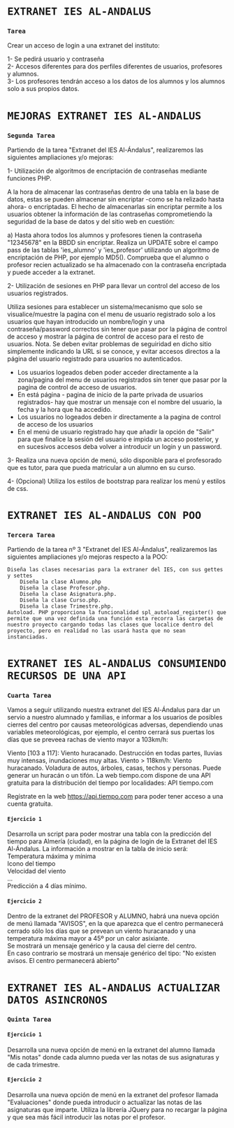 # `EXTRANET IES AL-ANDALUS`   
### `Tarea`

Crear un acceso de login a una extranet del instituto:

1- Se pedirá usuario y contraseña  
2- Accesos diferentes para dos perfiles diferentes de usuarios, profesores y alumnos.  
3- Los profesores tendrán acceso a los datos de los alumnos y los alumnos solo a sus propios datos.  

# `MEJORAS EXTRANET IES AL-ANDALUS`   
### `Segunda Tarea` 

Partiendo de la tarea "Extranet del IES Al-Ándalus", realizaremos las siguientes ampliaciones y/o mejoras:

1- Utilización de algoritmos de encriptación de contraseñas mediante funciones PHP.

A la hora de almacenar las contraseñas dentro de una tabla en la base de datos, estas se pueden almacenar sin encriptar -como se ha relizado hasta ahora- o encriptadas. El hecho de almacenarlas sin encriptar permite a los usuarios obtener la información de las contraseñas comprometiendo la seguridad de la base de datos y del sitio web en cuestión:

a) Hasta ahora todos los alumnos y profesores tienen la contraseña "12345678" en la BBDD sin encriptar. Realiza un UPDATE sobre el campo pass de las tablas 'ies_alumno' y 'ies_profesor' utilizando un algoritmo de encriptación de PHP, por ejemplo MD5(). Comprueba que el alumno o profesor recien actualizado se ha almacenado con la contraseña encriptada y puede acceder a la extranet.

2- Utilización de sesiones en PHP para llevar un control del acceso de los usuarios registrados.

Utiliza sesiones para establecer un sistema/mecanismo que solo se visualice/muestre la pagina con el menu de usuario registrado solo a los usuarios que hayan introducido un nombre/login y una contraseña/password correctos sin tener que pasar por la página de control de acceso y mostrar la página de control de acceso para el resto de usuarios. Nota. Se deben evitar problemas de seguiridad en dicho sitio simplemente indicando la URL si se conoce, y evitar accesos directos a la página del usuario registrado para usuarios no autenticados.

- Los usuarios logeados deben poder acceder directamente a la zona/pagina del menu de usuarios registrados sin tener que pasar por la pagina de control de acceso de usuarios. 
- En está página - pagina de inicio de la parte privada de usuarios registrados- hay que mostrar un mensaje con el nombre del usuario, la fecha y la hora que ha accedido.
- Los usuarios no logeados deben ir directamente a la pagina de control de acceso de los usuarios
- En el menú de usuario registrado hay que añadir la opción de "Salir" para que finalice la sesión del usuario e impida un acceso posterior, y en sucesivos accesos deba volver a introducir un login y un password.

3- Realiza una nueva opción de menú, sólo disponible para el profesorado que es tutor, para que pueda matricular a un alumno en su curso.

4- (Opcional) Utiliza los estilos de bootstrap para realizar los menú y estilos de css.

# `EXTRANET IES AL-ANDALUS CON POO`   
### `Tercera Tarea` 

Partiendo de la tarea nº 3 "Extranet del IES Al-Ándalus", realizaremos las siguientes ampliaciones y/o mejoras respecto a la POO:

    Diseña las clases necesarias para la extraner del IES, con sus gettes y settes
        Diseña la clase Alumno.php
        Diseña la clase Profesor.php.
        Diseña la clase Asignatura.php.
        Diseña la clase Curso.php.
        Diseña la clase Trimestre.php.
    Autoload. PHP proporciona la funcionalidad spl_autoload_register() que permite que una vez definida una función esta recorra las carpetas de nuestro proyecto cargando todas las clases que localice dentro del proyecto, pero en realidad no las usará hasta que no sean instanciadas.
    
# `EXTRANET IES AL-ANDALUS CONSUMIENDO RECURSOS DE UNA API`   
### `Cuarta Tarea`

Vamos a seguir utilizando nuestra extranet del IES Al-Ándalus para dar un servio a nuestro alumnado y familias, e informar a los usuarios de posibles cierres del centro por causas meteorológicas adversas, dependiendo unas variables meteorológicas, por ejemplo, el centro cerrará sus puertas los días que se preveea rachas de viento mayor a 103km/h:

Viento [103 a 117]: Viento huracanado. Destrucción en todas partes, lluvias muy intensas, inundaciones muy altas.
Viento > 118km/h: Viento huracanado. Voladura de autos, árboles, casas, techos y personas. Puede generar un huracán o un tifón.
La web tiempo.com dispone de una API gratuita para la distribución del tiempo por localidades: API tiempo.com

Regístrate en la web https://api.tiempo.com para poder tener acceso a una cuenta gratuita.

#### `Ejercicio 1`  
Desarrolla un script para poder mostrar una tabla con la predicción del tiempo para Almería (ciudad), en la página de login de la Extranet del IES Al-Ándalus. La información a mostrar en la tabla de inicio será:  
Temperatura máxima y mínima  
Icono del tiempo  
Velocidad del viento  
...  
Predicción a 4 días mínimo.  
#### `Ejercicio 2`  
Dentro de la extranet del PROFESOR y ALUMNO, habrá una nueva opción de menú llamada "AVISOS", en la que aparezca que el centro permanecerá cerrado sólo los días que se prevean un viento huracanado y una temperatura máxima mayor a 45º por un calor asixiante.  
Se mostrará un mensaje genérico y la causa del cierre del centro.  
En caso contrario se mostrará un mensaje genérico del tipo: "No existen avisos. El centro permanecerá abierto"

# `EXTRANET IES AL-ANDALUS ACTUALIZAR DATOS ASINCRONOS`   
### `Quinta Tarea`  

#### `Ejercicio 1`  
Desarrolla una nueva opción de menú en la extranet del alumno llamada "Mis notas" donde cada alumno pueda ver las notas de sus asignaturas y de cada trimestre. 

#### `Ejercicio 2`  
Desarrolla una nueva opción de menú en la extranet del profesor llamada "Evaluaciones" donde pueda introducir o actualizar las notas de las asignaturas que imparte. Utiliza la librería JQuery para no recargar la página y que sea más fácil introducir las notas por el profesor.


